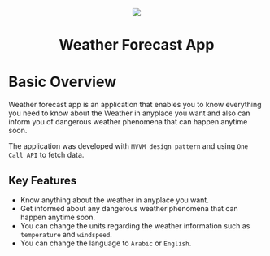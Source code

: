 <p align="center">
   <img src="https://drive.google.com/file/d/1yEwZEFPGeFDmu8LgO8rLMfYxmVEDajYh/view?usp=sharing">
</p>
<h1 align="center"> Weather Forecast App </h1>

# Basic Overview

Weather forecast app is an application that enables you to know everything you need to know about the  Weather
in anyplace you want and also can inform you of dangerous weather phenomena that can happen anytime soon.

The application was developed with `MVVM design pattern` and using `One Call API` to fetch data.


## Key Features

- Know anything about the weather in anyplace you want.
- Get informed about any dangerous weather phenomena that can happen anytime soon.
- You can change the units regarding the weather information such as `temperature` and `windspeed`.
- You can change the language to `Arabic` or `English`.
